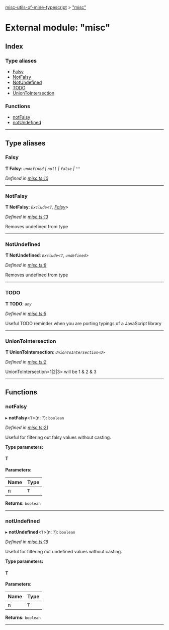 [misc-utils-of-mine-typescript](../README.md) > ["misc"](../modules/_misc_.md)

# External module: "misc"

## Index

### Type aliases

* [Falsy](_misc_.md#falsy)
* [NotFalsy](_misc_.md#notfalsy)
* [NotUndefined](_misc_.md#notundefined)
* [TODO](_misc_.md#todo)
* [UnionToIntersection](_misc_.md#uniontointersection)

### Functions

* [notFalsy](_misc_.md#notfalsy-1)
* [notUndefined](_misc_.md#notundefined-1)

---

## Type aliases

<a id="falsy"></a>

###  Falsy

**Ƭ Falsy**: *`undefined` \| `null` \| `false` \| `""`*

*Defined in [misc.ts:10](https://github.com/cancerberoSgx/misc-utils-of-mine/blob/bc56d86/misc-utils-of-mine-typescript/src/misc.ts#L10)*

___
<a id="notfalsy"></a>

###  NotFalsy

**Ƭ NotFalsy**: *`Exclude`<`T`, [Falsy](_misc_.md#falsy)>*

*Defined in [misc.ts:13](https://github.com/cancerberoSgx/misc-utils-of-mine/blob/bc56d86/misc-utils-of-mine-typescript/src/misc.ts#L13)*

Removes undefined from type

___
<a id="notundefined"></a>

###  NotUndefined

**Ƭ NotUndefined**: *`Exclude`<`T`, `undefined`>*

*Defined in [misc.ts:8](https://github.com/cancerberoSgx/misc-utils-of-mine/blob/bc56d86/misc-utils-of-mine-typescript/src/misc.ts#L8)*

Removes undefined from type

___
<a id="todo"></a>

###  TODO

**Ƭ TODO**: *`any`*

*Defined in [misc.ts:5](https://github.com/cancerberoSgx/misc-utils-of-mine/blob/bc56d86/misc-utils-of-mine-typescript/src/misc.ts#L5)*

Useful TODO reminder when you are porting typings of a JavaScript library

___
<a id="uniontointersection"></a>

###  UnionToIntersection

**Ƭ UnionToIntersection**: *`UnionToIntersection<U>`*

*Defined in [misc.ts:2](https://github.com/cancerberoSgx/misc-utils-of-mine/blob/bc56d86/misc-utils-of-mine-typescript/src/misc.ts#L2)*

UnionToIntersection<1\|2\|3> will be 1 & 2 & 3

___

## Functions

<a id="notfalsy-1"></a>

###  notFalsy

▸ **notFalsy**<`T`>(n: *`T`*): `boolean`

*Defined in [misc.ts:21](https://github.com/cancerberoSgx/misc-utils-of-mine/blob/bc56d86/misc-utils-of-mine-typescript/src/misc.ts#L21)*

Useful for filtering out falsy values without casting.

**Type parameters:**

#### T 
**Parameters:**

| Name | Type |
| ------ | ------ |
| n | `T` |

**Returns:** `boolean`

___
<a id="notundefined-1"></a>

###  notUndefined

▸ **notUndefined**<`T`>(n: *`T`*): `boolean`

*Defined in [misc.ts:16](https://github.com/cancerberoSgx/misc-utils-of-mine/blob/bc56d86/misc-utils-of-mine-typescript/src/misc.ts#L16)*

Useful for filtering out undefined values without casting.

**Type parameters:**

#### T 
**Parameters:**

| Name | Type |
| ------ | ------ |
| n | `T` |

**Returns:** `boolean`

___

